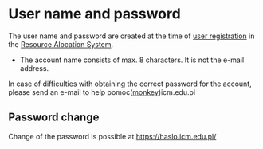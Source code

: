 # User name and password

The user name and password are created at the time of 
[user registration](../../System_alokacji_zasobow/zakladanie_konta.en.md) in the [Resource Alocation System](../../System_alokacji_zasobow/wstep_i_definicje.en.md).

- The account name consists of max. 8 characters. It is not the e-mail address.

In case of difficulties with obtaining the correct password for the account, please send an e-mail to help pomoc([monkey](https://en.wikipedia.org/wiki/At_sign#Names_in_other_languages))icm.edu.pl

## Password change

Change of the password is possible at <https://haslo.icm.edu.pl/>
